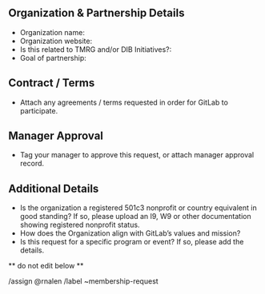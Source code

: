 ## Organization & Partnership Details
- Organization name:
- Organization website:
- Is this related to TMRG and/or DIB Initiatives?: 
- Goal of partnership:  

## Contract / Terms
- Attach any agreements / terms requested in order for GitLab to participate. 

## Manager Approval
- Tag your manager to approve this request, or attach manager approval record. 

## Additional Details
- Is the organization a registered 501c3 nonprofit or country equivalent in good standing? If so, please upload an I9, W9 or other documentation showing registered nonprofit status. 
- How does the Organization align with GitLab’s values and mission? 
- Is this request for a specific program or event? If so, please add the details.

** do not edit below **

/assign @rnalen
/label ~membership-request
